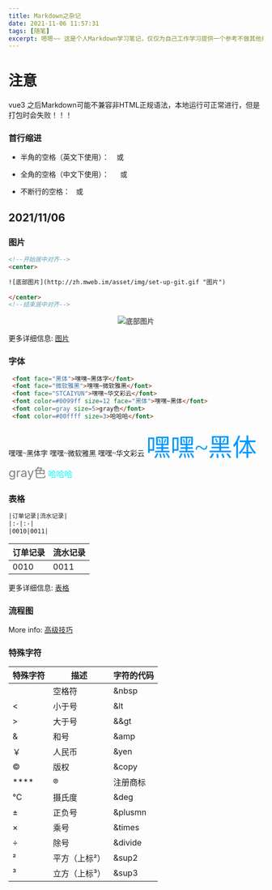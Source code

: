 ```yaml
---
title: Markdown之杂记
date: 2021-11-06 11:57:31
tags: [随笔]
excerpt: 嗯嗯~~ 这是个人Markdown学习笔记，仅仅为自己工作学习提供一个参考不做其他用处。
---
```


# 注意
vue3 之后Markdown可能不兼容非HTML正规语法，本地运行可正常进行，但是打包时会失败！！！

### 首行缩进
- 半角的空格（英文下使用）：
&ensp; 或 &#8194;

- 全角的空格（中文下使用）：
&emsp; 或 &#8195;

- 不断行的空格：
&nbsp; 或 &#160;

## 2021/11/06

### 图片
```html
<!--开始居中对齐-->
<center>
    
![底部图片](http://zh.mweb.im/asset/img/set-up-git.gif "图片")
    
</center> 
<!--结束居中对齐-->
```
<!--开始居中对齐-->
<center>  

![底部图片](http://zh.mweb.im/asset/img/set-up-git.gif "图片")

</center>
 <!--结束居中对齐-->

更多详细信息: [图片](https://www.runoob.com/markdown/md-image.html)

### 字体

```html
 <font face="黑体">嘿嘿~黑体字</font>
 <font face="微软雅黑">嘿嘿~微软雅黑</font>
 <font face="STCAIYUN">嘿嘿~华文彩云</font>
 <font color=#0099ff size=12 face="黑体">嘿嘿~黑体</font>
 <font color=gray size=5>gray色</font>
 <font color=#00ffff size=3>哈哈哈</font>
```
<font face="黑体">嘿嘿~黑体字</font>
<font face="微软雅黑">嘿嘿~微软雅黑</font>
<font face="STCAIYUN">嘿嘿~华文彩云</font>
<font color=#0099ff size=12 face="黑体">嘿嘿~黑体</font>
<font color=gray size=5>gray色</font>
<font color=#00ffff size=3>哈哈哈</font>

[comment]: <> (更多信息: [Writing]&#40;https://hexo.io/docs/writing.html&#41;)

### 表格

```html
|订单记录|流水记录|
|:-|:-|
|0010|0011|
```
|订单记录|流水记录|
|:-|:-|
|0010|0011|

更多详细信息: [表格](https://www.runoob.com/markdown/md-table.html)

### 流程图

More info: [高级技巧](https://www.runoob.com/markdown/md-advance.html)

### 特殊字符
|特殊字符|描述|字符的代码|
|-|-|-|
| |空格符| &nbsp|
|<|小于号| &lt|
|>|大于号| &&gt|
|&|	和号 |&amp|
|￥|人民币|&yen|
|©|	版权|&copy|
****|®|	注册商标|&reg|
|°C|摄氏度|&deg|
|±|	正负号|&plusmn|
|×|	乘号|&times|
|÷|	除号|&divide|
|²|	平方（上标²）|&sup2|
|³|	立方（上标³）|&sup3|
